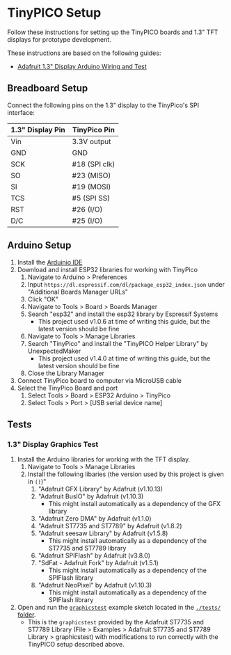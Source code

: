 # TinyPICO Setup

Follow these instructions for setting up the TinyPICO boards and 1.3" TFT displays for prototype development.

These instructions are based on the following guides:
- [Adafruit 1.3" Display Arduino Wiring and Test](https://learn.adafruit.com/adafruit-1-3-and-1-54-240-x-240-wide-angle-tft-lcd-displays/arduino-wiring-test)

## Breadboard Setup
Connect the following pins on the 1.3" display to the TinyPico's SPI interface:

| 1.3" Display Pin | TinyPico Pin |
| ---------------- | ------------ |
| Vin              | 3.3V output  |
| GND              | GND          |
| SCK              | #18 (SPI clk)|
| SO               | #23 (MISO)   |
| SI               | #19 (MOSI)   |
| TCS              | #5 (SPI SS)  |
| RST              | #26 (I/O)    |
| D/C              | #25 (I/O)    |

## Arduino Setup
1. Install the [Arduinio IDE](https://www.arduino.cc/en/software)
1. Download and install ESP32 libraries for working with TinyPico
    1. Navigate to Arduino > Preferences
    1. Input `https://dl.espressif.com/dl/package_esp32_index.json` under "Additional Boards Manager URLs"
    1. Click "OK"
    1. Navigate to Tools > Board > Boards Manager
    1. Search "esp32" and install the esp32 library by Espressif Systems 
        - This project used v1.0.6 at time of writing this guide, but the latest version should be fine
    1. Navigate to Tools > Manage Libraries
    1. Search "TinyPico" and install the "TinyPICO Helper Library" by UnexpectedMaker
        - This project used v1.4.0 at time of writing this guide, but the latest version should be fine
    1. Close the Library Manager
1. Connect TinyPico board to computer via MicroUSB cable
1. Select the TinyPico Board and port
    1. Select Tools > Board > ESP32 Arduino > TinyPico
    1. Select Tools > Port > [USB serial device name]

## Tests

### 1.3" Display Graphics Test
1. Install the Arduino libraries for working with the TFT display.
    1. Navigate to Tools > Manage Libraries
    1. Install the following libaries (the version used by this project is given in `()`)"
        1. "Adafruit GFX Library" by Adafruit (v1.10.13)
        1. "Adafruit BusIO" by Adafruit (v1.10.3)
            - This might install automatically as a dependency of the GFX library
        1. "Adafruit Zero DMA" by Adafruit (v1.1.0)
        1. "Adafruit ST7735 and ST7789" by Adafruit (v1.8.2)
        1. "Adafruit seesaw Library" by Adafruit (v1.5.8)
            - This might install automatically as a dependency of the ST7735 and ST7789 library
        1. "Adafruit SPIFlash" by Adafruit (v3.8.0)
        1. "SdFat - Adafruit Fork" by Adafruit (v1.5.1)
            - This might install automatically as a dependency of the SPIFlash library
        1. "Adafruit NeoPixel" by Adafruit (v1.10.3)
            - This might install automatically as a dependency of the SPIFlash library
1. Open and run the [`graphicstest`](./tests/graphicstest/graphicstest.ino) example sketch located in the [`./tests/` folder](./tests/).
    - This is the `graphicstest` provided by the Adafruit ST7735 and ST7789 Library (File > Examples > Adafruit ST7735 and ST7789 Library > graphicstest) with modifications to run correctly with the TinyPICO setup described above.